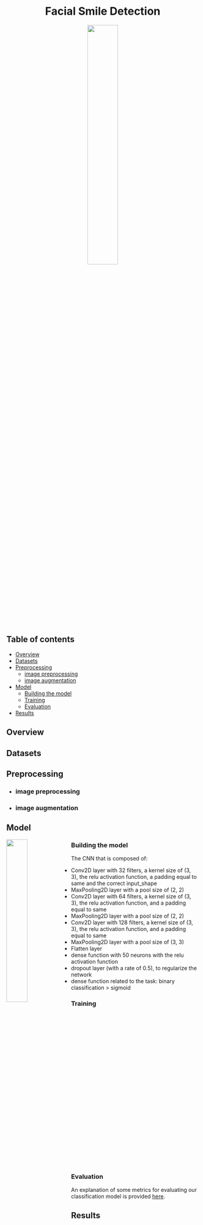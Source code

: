 <h1 align="center">Facial Smile Detection</h1>
<p align="center" width="100%">
    <img width="40%" src="https://github.com/Iranopensourceai/Facial-Smile-Detection/blob/main/figs/Smile.jpg">
</p>       

## Table of contents
- [Overview](#Overview)
- [Datasets](#Datasets)
- [Preprocessing](#Preprocessing)
    - [image preprocessing](#image_preprocessing)
    - [image augmentation](#image_augmentation)
- [Model](#Model)
    - [Building the model](#Building_model)
    - [Training](#Training)
    - [Evaluation](#Evaluation)
- [Results](#Results)

## Overview     <a name="Overview"></a>

## Datasets     <a name="Datasets"></a>

## Preprocessing     <a name="Preprocessing"></a>
- ### image preprocessing      <a name="image_preprocessing"></a>
- ### image augmentation       <a name="image_augmentation"></a>


## Model       <a name="Model"></a>
<img align="left" width="33%" src="https://github.com/Iranopensourceai/Facial-Smile-Detection/blob/main/figs/model.JPG">     
     
### Building the model     <a name="Building_model"></a>
The CNN that is composed of:

- Conv2D layer with 32 filters, a kernel size of (3, 3), the relu activation function, a padding equal to same and the correct input_shape    
- MaxPooling2D layer with a pool size of (2, 2)    
- Conv2D layer with 64 filters, a kernel size of (3, 3), the relu activation function, and a padding equal to same    
- MaxPooling2D layer with a pool size of (2, 2)   
- Conv2D layer with 128 filters, a kernel size of (3, 3), the relu activation function, and a padding equal to same   
- MaxPooling2D layer with a pool size of (3, 3)   
- Flatten layer   
- dense function with 50 neurons with the relu activation function   
- dropout layer (with a rate of 0.5), to regularize the network   
- dense function related to the task: binary classification > sigmoid   


### Training            <a name="Training"></a>
<br>
<br>
<br>
<br>
<br>
<br>
<br>
<br>
<br>
<br>
<br>
<br>
<br>
<br>
<br>
<br>
<br>
<br>
<br>
<br>
<br>
<br>
<br>

### Evaluation            <a name="Evaluation"></a>

An explanation of some metrics for evaluating our classification model is provided [here](https://github.com/Iranopensourceai/Facial-Smile-Detection/files/10158556/classification_evaluation_metrics.pdf).
## Results              <a name="Results"></a>
